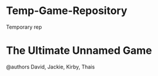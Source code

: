 # Temp-Game-Repository
Temporary rep
# The Ultimate Unnamed Game
@authors David, Jackie, Kirby, Thais
